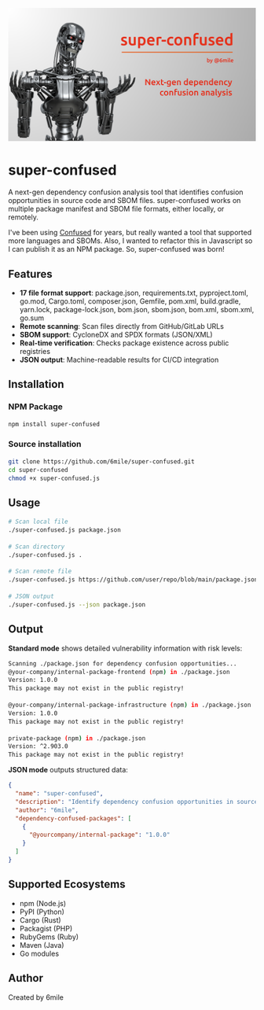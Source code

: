 ![super-confused](super-confused-github-banner.png)

# super-confused

A next-gen dependency confusion analysis tool that identifies confusion opportunities in source code and SBOM files.
super-confused works on multiple package manifest and SBOM file formats, either locally, or remotely.

I've been using [Confused](https://github.com/visma-prodsec/confused) for years, but really wanted a tool that supported more languages and SBOMs.  Also, I wanted to refactor this in Javascript so I can publish it as an NPM package.  So, super-confused was born!

## Features

- **17 file format support**: package.json, requirements.txt, pyproject.toml, go.mod, Cargo.toml, composer.json, Gemfile, pom.xml, build.gradle, yarn.lock, package-lock.json, bom.json, sbom.json, bom.xml, sbom.xml, go.sum
- **Remote scanning**: Scan files directly from GitHub/GitLab URLs
- **SBOM support**: CycloneDX and SPDX formats (JSON/XML)
- **Real-time verification**: Checks package existence across public registries
- **JSON output**: Machine-readable results for CI/CD integration

## Installation

### NPM Package

```bash
npm install super-confused
```

### Source installation

```bash
git clone https://github.com/6mile/super-confused.git
cd super-confused
chmod +x super-confused.js
```

## Usage

```bash
# Scan local file
./super-confused.js package.json

# Scan directory
./super-confused.js .

# Scan remote file
./super-confused.js https://github.com/user/repo/blob/main/package.json

# JSON output
./super-confused.js --json package.json
```

## Output

**Standard mode** shows detailed vulnerability information with risk levels:
```bash
Scanning ./package.json for dependency confusion opportunities...
@your-company/internal-package-frontend (npm) in ./package.json
Version: 1.0.0
This package may not exist in the public registry!

@your-company/internal-package-infrastructure (npm) in ./package.json
Version: 1.0.0
This package may not exist in the public registry!

private-package (npm) in ./package.json
Version: ^2.903.0
This package may not exist in the public registry!
```

**JSON mode** outputs structured data:
```json
{
  "name": "super-confused",
  "description": "Identify dependency confusion opportunities in source code and SBOM files.",
  "author": "6mile",
  "dependency-confused-packages": [
    {
      "@yourcompany/internal-package": "1.0.0"
    }
  ]
}
```

## Supported Ecosystems

- npm (Node.js)
- PyPI (Python)
- Cargo (Rust)
- Packagist (PHP)
- RubyGems (Ruby)
- Maven (Java)
- Go modules

## Author

Created by 6mile

